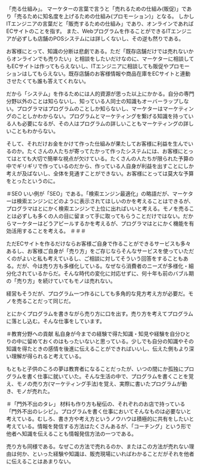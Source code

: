 「売る仕組み」。
マーケターの言葉で言うと「売れるための仕組み(販促)」であり「売るために知名度を上げるための仕組み(プロモーション)」となる。
しかしITエンジニアの言葉だと「販売するための仕組み」であり、オンラインであればECサイトのことを指す。
また、Webプログラムを作ることができるITエンジニアが必ずしも店舗のPOSシステムには詳しくないし、その逆も然りである。

お客様にとって、知識の分断は悲劇である。ただ「既存店舗だけでは売れないからオンラインでも売りたい」と相談をしたいだけなのに、マーケターに相談してもECサイトは作ってもらえないし、ITエンジニアに相談しても販促やプロモーションはしてもらえない。既存店舗のお客様情報や商品在庫をECサイトと連動させたくても誰も答えてくれない。

だから「システム」を作るためには人的資源が思った以上にかかる。自分の専門分野以外のことは知らないし、知っている人同士の知識もオーバーラップしない。プログラマはプログラムのことしか知らないし、マーケターはマーケティングのことしかわからない。プログラムとマーケティングを繋げる知識を持っている人も必要になるが、その人はプログラムの詳しいこともマーケティングの詳しいこともわからない。

そして、それだけお金をかけて作った仕組みが果たしてお客様に利益を生んでいるのか。たくさんの人たちが寄ってたかって作ったシステムには、お客様にとってはとても大切で簡単な視点が欠けている。たくさんの人たちが限られた予算の中でギリギリで作っているのだから、作っている人自身が利益を出すことにしか考えが及ばないし、全体を見通すことができない。お客様にとっては莫大な予算をとったというのに。

＃SEO
いい例が「SEO」である。「検索エンジン最適化」の略語だが、マーケターは検索エンジンにどのように表示されてほしいのかを考えることはできるが、プログラマはとにかく検索エンジンで上位に出ればいいと考える。モノを売ることは必ずしも多くの人の目に留まって手に取ってもらうことだけではない。だからマーケターはどうアピールするかを考えるが、プログラマはとにかく機能を有効活用することを考える。
＃＃＃

ただECサイトを作るだけならお客様ご自身で作ることができるサービスも多々あるし、お客様ご自身が「売り方」をご存じならそんなサービスを使っていただくのがよいと私も考えているし、ご相談に対してそういう回答をすることもある。だが、今は売り方も多様化している。なぜなら消費者のニーズが多様化・細分化されているからだ。そんな時代の変化に対応せずに、何十年も前のバブル期の「売り方」を続けていてもモノは売れない。

経営もそうだが、プログラム一つ作るにしても多角的な見方考え方が必要だ。モノを売ることだって同じだ。

とにかくプログラムを書きながら売り方に口を出す。売り方を考えてプログラムに落とし込む。そんな仕事をしています。

＃教育分野への貢献
私自身が今までの経験で得た知識・知見や経験を自分ひとりの中に留めておくのはもったいないと思っている。少しでも自分の知識やその知識を得たときの感情を後進に伝えることができればいいし、伝えた側もより深い理解が得られると考えている。

もともと子供のころの夢は教育者になることだったが、いつの間にか孤独にプログラムを書く仕事に就いていた。そんな生活の中で、プログラムを書くことを覚え、モノの売り方(マーケティング手法)を覚え、実際に書いたプログラムが動き、モノが売れた。

＃「門外不出のタレ」
材料も作り方も秘伝の、それぞれのお店で持っている「門外不出のレシピ」。プログラムを書く仕事においてそんなものは必要ないと考えている。むしろ、書き方や考え方というノウハウは積極的に共有をしたいと考えている。情報を発信する方法はたくさんあるが、「コーチング」という形で他者へ知識を伝えることも情報発信方法の一つである。

売り方も同様である。なぜこの方法で売れるのか、またはこの方法が売れない理由は何か、といった経験や知識は、販売現場にいればわかることだがそれを他者に伝えることはあまりない。